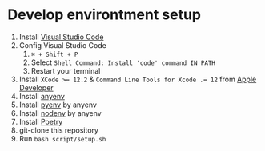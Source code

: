 # Develop environtment setup

1. Install [Visual Studio Code](https://azure.microsoft.com/ja-jp/products/visual-studio-code/)
2. Config Visual Studio Code
    1. `⌘ + Shift + P`
    2. Select `Shell Command: Install 'code' command IN PATH`
    3. Restart your terminal
3. Install `XCode >= 12.2` & `Command Line Tools for Xcode .= 12` from [Apple Developer](https://developer.apple.com/download/more/?=xcode)
4. Install [anyenv](https://github.com/anyenv/anyenv)
5. Install [pyenv](https://github.com/pyenv/pyenv) by anyenv
6. Install [nodenv](https://github.com/nodenv/nodenv) by anyenv
7. Install [Poetry](https://github.com/python-poetry/poetry)
8. git-clone this repository
9. Run `bash script/setup.sh`

